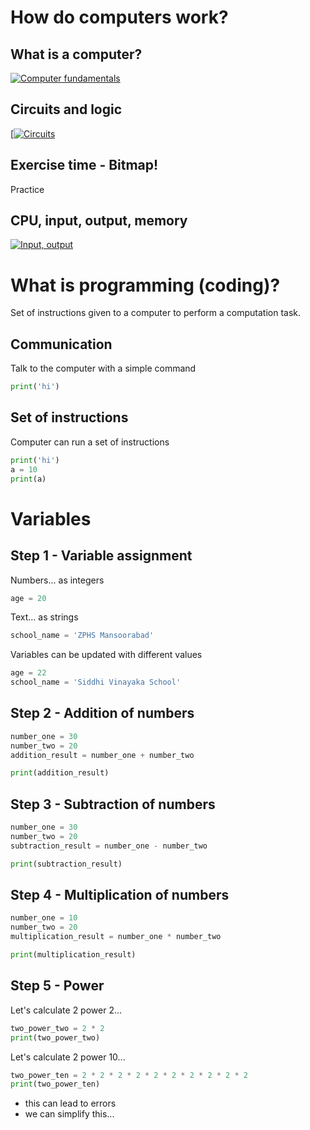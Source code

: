 # How do computers work?

## What is a computer?

[![Computer fundamentals](https://img.youtube.com/vi/mCq8-xTH7jA/maxresdefault.jpg)](https://www.youtube.com/watch?v=mCq8-xTH7jA)

## Circuits and logic

[[![Circuits](https://img.youtube.com/vi/ZoqMiFKspAA/maxresdefault.jpg)](https://www.youtube.com/watch?v=ZoqMiFKspAA)

## Exercise time - Bitmap!

Practice

## CPU, input, output, memory

[![Input, output](https://img.youtube.com/vi/DKGZlaPlVLY/maxresdefault.jpg)](https://www.youtube.com/watch?v=DKGZlaPlVLY)


# What is programming (coding)?

Set of instructions given to a computer to perform a computation task.

## Communication

Talk to the computer with a simple command

```py
print('hi')
```

## Set of instructions

Computer can run a set of instructions

```py
print('hi')
a = 10
print(a)
```

# Variables

## Step 1 - Variable assignment

Numbers... as integers
```py
age = 20
```

Text... as strings
```py
school_name = 'ZPHS Mansoorabad'
```

Variables can be updated with different values

```py
age = 22
school_name = 'Siddhi Vinayaka School'
```

## Step 2 - Addition of numbers

```py
number_one = 30
number_two = 20
addition_result = number_one + number_two

print(addition_result)
```

## Step 3 - Subtraction of numbers

```py
number_one = 30
number_two = 20
subtraction_result = number_one - number_two

print(subtraction_result)
```

## Step 4 - Multiplication of numbers

```py
number_one = 10
number_two = 20
multiplication_result = number_one * number_two

print(multiplication_result)
```

## Step 5 - Power

Let's calculate 2 power 2...
```py
two_power_two = 2 * 2
print(two_power_two)
```

Let's calculate 2 power 10...
```py
two_power_ten = 2 * 2 * 2 * 2 * 2 * 2 * 2 * 2 * 2 * 2
print(two_power_ten)
```

- this can lead to errors
- we can simplify this...

